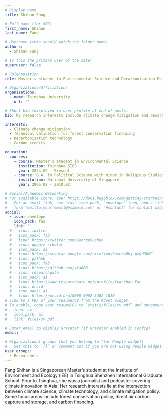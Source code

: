```yaml
---
# Display name
title: Shihan Fang

# Full name (for SEO)
first_name: Shihan
last_name: Fang

# Username (this should match the folder name)
authors:
  - Shihan Fang

# Is this the primary user of the site?
superuser: false

# Role/position
role: Master's student in Environmental Science and Decarbonisation Policy at i-Ecoclimatology Lab

# Organizations/Affiliations
organizations:
  - name: Tsinghua University
    url: ''

# Short bio (displayed in user profile at end of posts)
bio: My research interests include climate change mitigation and decarbonisation technology.

interests:
  - Climate change mitigation
  - Technical validation for forest conservation financing
  - Decarbonisation technology
  - Carbon credits

education:
  courses:
    - course: Master's student in Environmental Science
      institution: Tsinghua SIGS
      year: 2024.09 - Present
    - course: B.A. in Political Science with minor in Religious Studies
      institution: National University of Singapore
      year: 2005.08 - 2010.02

# Social/Academic Networking
# For available icons, see: https://docs.hugoblox.com/getting-started/page-builder/#icons
#   For an email link, use "fas" icon pack, "envelope" icon, and a link in the
#   form "mailto:your-email@example.com" or "#contact" for contact widget.
social:
  - icon: envelope
    icon_pack: fas
    link: ''
  # - icon: twitter
  #   icon_pack: fab
  #   link: https://twitter.com/GeorgeCushen
  # - icon: google-scholar
  #   icon_pack: ai
  #   link: https://scholar.google.com/citations?user=0Nj_pzQdGbMC
  # - icon: github
  #   icon_pack: fab
  #   link: https://github.com/yfa008
  # - icon: researchgate
  #   icon_pack: ai
  #   link: https://www.researchgate.net/profile/Yuanchao-Fan
  # - icon: orcid
  #   icon_pack: ai
  #   link: https://orcid.org/0000-0002-3462-1820
# Link to a PDF of your resume/CV from the About widget.
# To enable, copy your resume/CV to `static/files/cv.pdf` and uncomment the lines below.
# - icon: cv
#   icon_pack: ai
#   link: files/cv.pdf

# Enter email to display Gravatar (if Gravatar enabled in Config)
email: ''

# Organizational groups that you belong to (for People widget)
#   Set this to `[]` or comment out if you are not using People widget.
user_groups:
  - Researchers
---
```


Fang Shihan is a Singaporean Master’s student at the Institute of Environment and Ecology (iEE) in Tsinghua Shenzhen International Graduate School. Prior to Tsinghua, she was a  journalist and podcaster covering climate innovation in Asia. Her research interests lie at the intersection between climate science, climate technology, and climate mitigation policy. Some focus areas include forest conservation policy, direct air carbon capture and storage, and carbon financing.